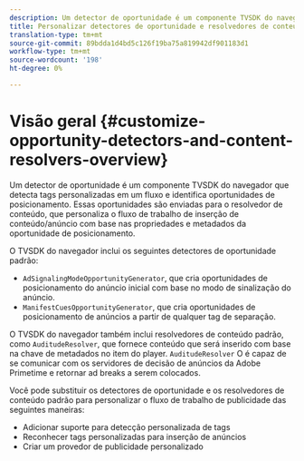 ```yaml
---
description: Um detector de oportunidade é um componente TVSDK do navegador que detecta tags personalizadas em um fluxo e identifica oportunidades de posicionamento. Essas oportunidades são enviadas para o resolvedor de conteúdo, que personaliza o fluxo de trabalho de inserção de conteúdo/anúncio com base nas propriedades e metadados da oportunidade de posicionamento.
title: Personalizar detectores de oportunidade e resolvedores de conteúdo
translation-type: tm+mt
source-git-commit: 89bdda1d4bd5c126f19ba75a819942df901183d1
workflow-type: tm+mt
source-wordcount: '198'
ht-degree: 0%

---
```



# Visão geral {#customize-opportunity-detectors-and-content-resolvers-overview}

Um detector de oportunidade é um componente TVSDK do navegador que detecta tags personalizadas em um fluxo e identifica oportunidades de posicionamento. Essas oportunidades são enviadas para o resolvedor de conteúdo, que personaliza o fluxo de trabalho de inserção de conteúdo/anúncio com base nas propriedades e metadados da oportunidade de posicionamento.

O TVSDK do navegador inclui os seguintes detectores de oportunidade padrão:

* `AdSignalingModeOpportunityGenerator`, que cria oportunidades de posicionamento do anúncio inicial com base no modo de sinalização do anúncio.
* `ManifestCuesOpportunityGenerator`, que cria oportunidades de posicionamento de anúncios a partir de qualquer tag de separação.

O TVSDK do navegador também inclui resolvedores de conteúdo padrão, como `AuditudeResolver`, que fornece conteúdo que será inserido com base na chave de metadados no item do player. `AuditudeResolver` O é capaz de se comunicar com os servidores de decisão de anúncios da Adobe Primetime e retornar ad breaks a serem colocados.

Você pode substituir os detectores de oportunidade e os resolvedores de conteúdo padrão para personalizar o fluxo de trabalho de publicidade das seguintes maneiras:

* Adicionar suporte para detecção personalizada de tags
* Reconhecer tags personalizadas para inserção de anúncios
* Criar um provedor de publicidade personalizado

